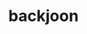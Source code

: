 ---
title: "backjoon"
layout: archive
permalink: /categories/coding/backjoon
author_profile: true
sidebar_main: true
---